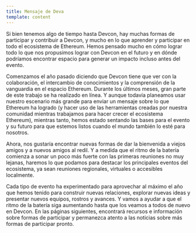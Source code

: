 ```yaml
---
title: Mensaje de Deva
template: content
---
```


Si bien tenemos algo de tiempo hasta Devcon, hay muchas formas de participar y contribuir a Devcon, y mucho en lo que aprender y participar en todo el ecosistema de Ethereum. Hemos pensado mucho en cómo lograr todo lo que nos propusimos lograr con Devcon en el futuro y en dónde podríamos encontrar espacio para generar un impacto incluso antes del evento.

Comenzamos el año pasado diciendo que Devcon tiene que ver con la colaboración, el intercambio de conocimientos y la comprensión de la vanguardia en el espacio Ethereum. Durante los últimos meses, gran parte de este trabajo se ha realizado en línea. Y aunque todavía planeamos usar nuestro escenario más grande para enviar un mensaje sobre lo que Ethereum ha logrado (y hacer uso de las herramientas creadas por nuestra comunidad mientras trabajamos para hacer crecer el ecosistema Ethereum), mientras tanto, hemos estado sentando las bases para el evento y su futuro para que estemos listos cuando el mundo también lo esté para nosotros.

Ahora, nos gustaría encontrar nuevas formas de dar la bienvenida a viejos amigos y a nuevos amigos al redil. Y a medida que el ritmo de la batería comienza a sonar un poco más fuerte con las primeras reuniones no muy lejanas, haremos lo que podamos para destacar los principales eventos del ecosistema, ya sean reuniones regionales, virtuales o accesibles localmente.

Cada tipo de evento ha experimentado para aprovechar al máximo el año que hemos tenido para construir nuevas relaciones, explorar nuevas ideas y presentar nuevos equipos, rostros y avances. Y vamos a ayudar a que el ritmo de la batería siga aumentando hasta que los veamos a todos de nuevo en Devcon. En las páginas siguientes, encontrará recursos e información sobre formas de participar y permanezca atento a las noticias sobre más formas de participar pronto.
